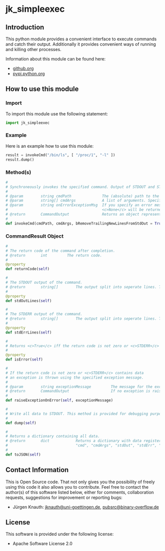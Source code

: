 ﻿jk_simpleexec
=============

Introduction
------------

This python module provides a convenient interface to execute commands and catch their output. Additionally it provides convenient ways of running and killing other processes.

Information about this module can be found here:

* [github.org](https://github.com/jkpubsrc/python-module-jk-simpleexec)
* [pypi.python.org](https://pypi.python.org/pypi/jk_simpleexec)

How to use this module
----------------------

### Import

To import this module use the following statement:

```python
import jk_simpleexec
```

### Example

Here is an example how to use this module:

```python
result = invokeCmd("/bin/ls", [ "/proc/1", "-l" ])
result.dump()
```

### Method(s)

```python
#
# Synchroneously invokes the specified command. Output of STDOUT and STDERR is caught.
#
# @param		string cmdPath				The (absolute) path to the program to invoke
# @param		string[] cmdArgs			A list of arguments. Specify <c>None</c> if you do not want to have any arguments.
# @param		string onErrorExceptionMsg	If you specify an error message here an exception is thrown. If <c>None</c> is specified
#											<c>None</c> will be returned and no exception will be thrown.
# @return		CommandOutput				Returns an object representing the results.
#
def invokeCmd(cmdPath, cmdArgs, bRemoveTrailingNewLinesFromStdOut = True, bRemoveTrailingNewLinesFromStdErr = True)
```

### CommandResult Object

```python
#
# The return code of the command after completion.
# @return		int			The return code.
#
@property
def returnCode(self)
```

```python
#
# The STDOUT output of the command.
# @return		string[]		The output split into seperate lines. This property always returns a list, never <c>None</c>.
#
@property
def stdOutLines(self)
```

```python
#
# The STDERR output of the command.
# @return		string[]		The output split into seperate lines. This property always returns a list, never <c>None</c>.
#
@property
def stdErrLines(self)
```

```python
#
# Returns <c>True</c> iff the return code is not zero or <c>STDERR</c> contains data
#
@property
def isError(self)
```

```python
#
# If the return code is not zero or <c>STDERR</c> contains data
# an exception is thrown using the specified exception message.
#
# @param		string exceptionMessage			The message for the exception raised.
# @return		CommandOutput					If no exception is raised the object itself is returned.
#
def raiseExceptionOnError(self, exceptionMessage)
```

```python
#
# Write all data to STDOUT. This method is provided for debugging purposes of your software.
#
def dump(self)
```

```python
#
# Returns a dictionary containing all data.
# @return		dict			Returns a dictionary with data registered at the following keys:
#								"cmd", "cmdArgs", "stdOut", "stdErr", "retCode"
#
def toJSON(self)
```

Contact Information
-------------------

This is Open Source code. That not only gives you the possibility of freely using this code it also
allows you to contribute. Feel free to contact the author(s) of this software listed below, either
for comments, collaboration requests, suggestions for improvement or reporting bugs:

* Jürgen Knauth: jknauth@uni-goettingen.de, pubsrc@binary-overflow.de

License
-------

This software is provided under the following license:

* Apache Software License 2.0



